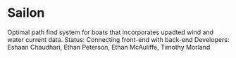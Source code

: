 # Sailon
Optimal path find system for boats that incorporates upadted wind and water current data.
    Status: Connecting front-end with back-end
    Developers: Eshaan Chaudhari, Ethan Peterson, Ethan McAuliffe, Timothy Morland

